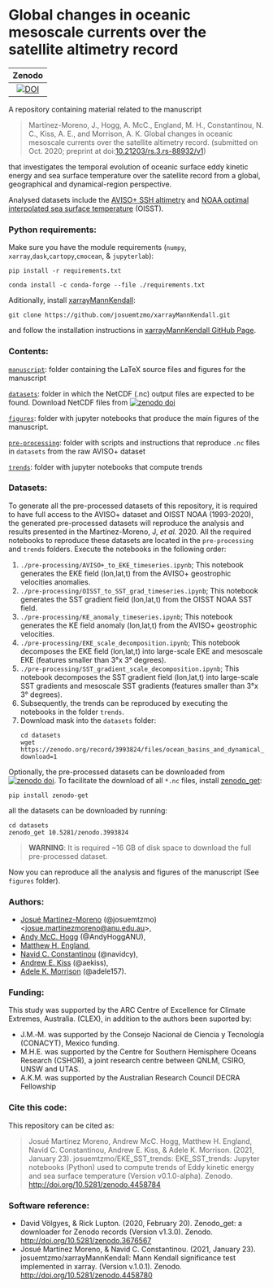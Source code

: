 # Global changes in oceanic mesoscale currents over the satellite altimetry record
| Zenodo |
|:------:|
|[![DOI](https://zenodo.org/badge/289187055.svg)](https://zenodo.org/badge/latestdoi/289187055)|

A repository containing material related to the manuscript

> Martínez-Moreno, J., Hogg, A. McC., England, M. H., Constantinou, N. C., Kiss, A. E., and Morrison, A. K. Global changes in oceanic mesoscale currents over the satellite altimetry record. (submitted on Oct. 2020; preprint at doi:[10.21203/rs.3.rs-88932/v1](https://doi.org/10.21203/rs.3.rs-88932/v1))

that investigates the temporal evolution of oceanic surface eddy kinetic energy and sea surface temperature over the satellite record from a global, geographical and dynamical-region perspective.

Analysed datasets include the [AVISO+ SSH altimetry](https://www.aviso.altimetry.fr/en/data/products/sea-surface-height-products/global/gridded-sea-level-heights-and-derived-variables.html) and [NOAA optimal interpolated sea surface temperature](https://www.ncdc.noaa.gov/oisst) (OISST). 

### Python requirements:

Make sure you have the module requirements (`numpy`, `xarray`,`dask`,`cartopy`,`cmocean`, & `jupyterlab`):

```
pip install -r requirements.txt 
```

```
conda install -c conda-forge --file ./requirements.txt
```

Aditionally, install [xarrayMannKendall](https://github.com/josuemtzmo/xarrayMannKendall):

```
git clone https://github.com/josuemtzmo/xarrayMannKendall.git
```

and follow the installation instructions in [xarrayMannKendall GitHub Page](https://github.com/josuemtzmo/xarrayMannKendall).

### Contents:

[`manuscript`](https://github.com/josuemtzmo/EKE_SST_trends/tree/master/manuscript): folder containing the LaTeX source files and figures for the manuscript

[`datasets`](https://github.com/josuemtzmo/EKE_SST_trends/tree/master/datasets): folder in which the NetCDF (.nc) output files are expected to be found. Download NetCDF files from <a href="https://doi.org/10.5281/zenodo.3993824"><img src="https://zenodo.org/badge/DOI/10.5281/zenodo.3993824.svg" alt="zenodo doi"></a>

[`figures`](https://github.com/josuemtzmo/EKE_SST_trends/tree/master/figures): folder with jupyter notebooks that produce the main figures of the manuscript.

[`pre-processing`](https://github.com/josuemtzmo/EKE_SST_trends/tree/master/pre-processing): folder with scripts and instructions that reproduce `.nc` files in `datasets` from the raw AVISO+ dataset

[`trends`](https://github.com/josuemtzmo/EKE_SST_trends/tree/master/trends): folder with jupyter notebooks that compute trends

### Datasets:

To generate all the pre-processed datasets of this repository, it is required to have full access to the AVISO+ dataset and OISST NOAA (1993-2020), the generated pre-processed datasets will reproduce the analysis and results presented in the Martínez-Moreno, J, _et al._ 2020. All the required notebooks to reproduce these datasets are located in the `pre-processing` and `trends` folders. 
Execute the notebooks in the following order:

1. `./pre-processing/AVISO+_to_EKE_timeseries.ipynb`; This notebook generates the EKE field (lon,lat,t) from the AVISO+ geostrophic velocities anomalies.
2. `./pre-processing/OISST_to_SST_grad_timeseries.ipynb`; This notebook generates the SST gradient field (lon,lat,t) from the OISST NOAA SST field.
3. `./pre-processing/KE_anomaly_timeseries.ipynb`; This notebook generates the KE field anomaly (lon,lat,t) from the AVISO+ geostrophic velocities.
4. `./pre-processing/EKE_scale_decomposition.ipynb`; This notebook decomposes the EKE field (lon,lat,t) into large-scale EKE and mesoscale EKE (features smaller than 3°x 3° degrees).
5. `./pre-processing/SST_gradient_scale_decomposition.ipynb`; This notebook decomposes the SST gradient field (lon,lat,t) into large-scale SST gradients and mesoscale SST gradients (features smaller than 3°x 3° degrees).
6. Subsequently, the trends can be reproduced by executing the notebooks in the folder `trends`. 
7. Download mask into the `datasets` folder:
    ```
    cd datasets 
    wget https://zenodo.org/record/3993824/files/ocean_basins_and_dynamical_masks.nc?download=1
    ```

Optionally, the pre-processed datasets can be downloaded from  <a href="https://doi.org/10.5281/zenodo.3993824"><img src="https://zenodo.org/badge/DOI/10.5281/zenodo.3993824.svg" alt="zenodo doi"></a>. To facilitate the download of all `*.nc` files, install <a href="https://doi.org/10.5281/zenodo.3993824">zenodo_get</a>:
```
pip install zenodo-get
```
all the datasets can be downloaded by running:
```
cd datasets
zenodo_get 10.5281/zenodo.3993824
```

> **WARNING**: It is required ~16 GB of disk space to download the full pre-processed dataset.

Now you can reproduce all the analysis and figures of the manuscript (See `figures` folder).

### Authors:
- [Josué Martínez-Moreno](http://josuemtzmo.github.io/) (@josuemtzmo) <[josue.martinezmoreno@anu.edu.au](mailto:josue.martinezmoreno@anu.edu.au)>, 
- [Andy McC. Hogg](http://rses.anu.edu.au/people/academics/prof-andy-hogg) (@AndyHoggANU), 
- [Matthew H. England](http://web.science.unsw.edu.au/~matthew/), 
- [Navid C. Constantinou](http://www.navidconstantinou.com) (@navidcy),
- [Andrew E. Kiss](https://researchers.anu.edu.au/researchers/kiss-ae) (@aekiss),
- [Adele K. Morrison](http://rses.anu.edu.au/people/academics/dr-adele-morrison) (@adele157).

### Funding:
This study was supported by the ARC Centre of Excellence for Climate Extremes, Australia. (CLEX), in addition to the authors been suported by:
- J.M.‐M. was supported by the Consejo Nacional de Ciencia y Tecnología (CONACYT), Mexico funding. 
- M.H.E. was supported by the Centre for Southern Hemisphere Oceans Research (CSHOR), a joint research centre between QNLM, CSIRO, UNSW and UTAS.
- A.K.M. was supported by the Australian Research Council DECRA Fellowship

### Cite this code:

This repository can be cited as:

>Josué Martínez Moreno, Andrew McC. Hogg, Matthew H. England, Navid C. Constantinou, Andrew E. Kiss, & Adele K. Morrison. (2021, January 23). josuemtzmo/EKE_SST_trends: EKE_SST_trends: Jupyter notebooks (Python) used to compute trends of Eddy kinetic energy and sea surface temperature (Version v0.1.0-alpha). Zenodo. http://doi.org/10.5281/zenodo.4458784

### Software reference:
- David Völgyes, & Rick Lupton. (2020, February 20). Zenodo_get: a downloader for Zenodo records (Version v1.3.0). Zenodo. http://doi.org/10.5281/zenodo.3676567
- Josué Martínez Moreno, & Navid C. Constantinou. (2021, January 23). josuemtzmo/xarrayMannKendall: Mann Kendall significance test implemented in xarray. (Version v.1.0.1). Zenodo. http://doi.org/10.5281/zenodo.4458780

